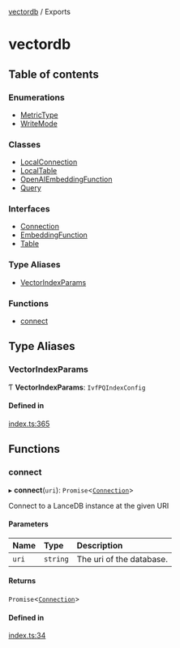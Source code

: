 [vectordb](README.md) / Exports

# vectordb

## Table of contents

### Enumerations

- [MetricType](enums/MetricType.md)
- [WriteMode](enums/WriteMode.md)

### Classes

- [LocalConnection](classes/LocalConnection.md)
- [LocalTable](classes/LocalTable.md)
- [OpenAIEmbeddingFunction](classes/OpenAIEmbeddingFunction.md)
- [Query](classes/Query.md)

### Interfaces

- [Connection](interfaces/Connection.md)
- [EmbeddingFunction](interfaces/EmbeddingFunction.md)
- [Table](interfaces/Table.md)

### Type Aliases

- [VectorIndexParams](modules.md#vectorindexparams)

### Functions

- [connect](modules.md#connect)

## Type Aliases

### VectorIndexParams

Ƭ **VectorIndexParams**: `IvfPQIndexConfig`

#### Defined in

[index.ts:365](https://github.com/lancedb/lancedb/blob/a6bdffd/node/src/index.ts#L365)

## Functions

### connect

▸ **connect**(`uri`): `Promise`<[`Connection`](interfaces/Connection.md)\>

Connect to a LanceDB instance at the given URI

#### Parameters

| Name | Type | Description |
| :------ | :------ | :------ |
| `uri` | `string` | The uri of the database. |

#### Returns

`Promise`<[`Connection`](interfaces/Connection.md)\>

#### Defined in

[index.ts:34](https://github.com/lancedb/lancedb/blob/a6bdffd/node/src/index.ts#L34)
